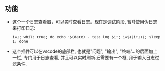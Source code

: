 

## 功能

- 这个一个日志查看器，可以实时查看日志。现在是调试阶段, 暂时使用伪日志来打印日志:
    ```shell
    i=1; while true; do echo "$(date) - test log $i"; i=$((i+1)); sleep 1; done
    ```
- 这个插件可以在vscode的底部栏, 也就是"问题", "输出", "终端"...的后面加上一栏, 专门用于日志查看, 并且可以实时刷新.还需要有一个框, 用于输入日志过滤条件.